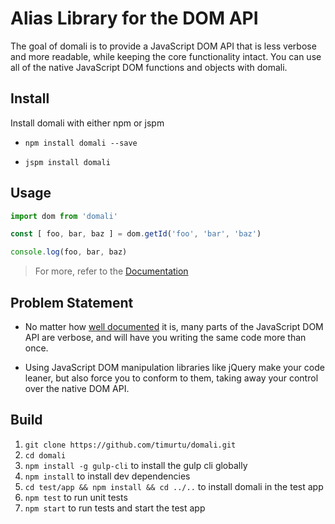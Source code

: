 # Alias Library for the DOM API

The goal of domali is to provide a JavaScript DOM API that is less verbose and more readable, while keeping the core functionality intact. You can use all of the native JavaScript DOM functions and objects with domali.

## Install
Install domali with either npm or jspm
- `npm install domali --save`

- `jspm install domali`

## Usage
```javascript
import dom from 'domali'

const [ foo, bar, baz ] = dom.getId('foo', 'bar', 'baz')

console.log(foo, bar, baz)
```
> For more, refer to the [Documentation](docs/api.md)

## Problem Statement
- No matter how [well documented](https://developer.mozilla.org/en-US/docs/Web/API/Document_Object_Model) it is, many parts of the JavaScript DOM API are verbose, and will have you writing the same code more than once.

- Using JavaScript DOM manipulation libraries like jQuery make your code leaner, but also force you to conform to them, taking away your control over the native DOM API.

## Build

1. `git clone https://github.com/timurtu/domali.git`
1. `cd domali`
1. `npm install -g gulp-cli` to install the gulp cli globally
1. `npm install` to install dev dependencies
1. `cd test/app && npm install && cd ../..` to install domali in the test app
1. `npm test` to run unit tests
1. `npm start` to run tests and start the test app

